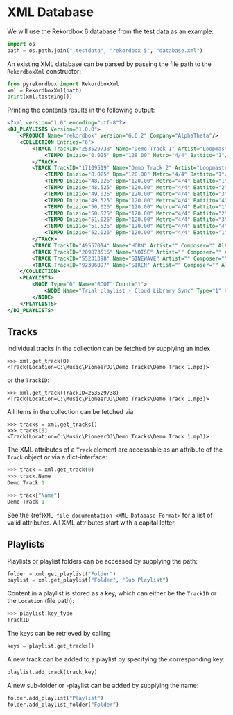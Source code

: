 # XML Database

We will use the Rekordbox 6 database from the test data as an example:

```python
import os
path = os.path.join(".testdata", "rekordbox 5", "database.xml")
```

An existing XML database can be parsed by passing the file path to the ``RekordboxXml``
constructor:
```python
from pyrekordbox import RekordboxXml
xml = RekordboxXml(path)
print(xml.tostring())
```

Printing the contents results in the following output:
```xml
<?xml version="1.0" encoding="utf-8"?>
<DJ_PLAYLISTS Version="1.0.0">
    <PRODUCT Name="rekordbox" Version="6.6.2" Company="AlphaTheta"/>
    <COLLECTION Entries="6">
        <TRACK TrackID="253529738" Name="Demo Track 1" Artist="Loopmasters" Composer="" Album="" Grouping="" Genre="" Kind="Mp3-Datei " Size="6899624" TotalTime="172" DiscNumber="0" TrackNumber="0" Year="0" AverageBpm="128.00" DateAdded="2022-04-09" BitRate="320" SampleRate="44100" Comments="Tracks by www.loopmasters.com" PlayCount="0" Rating="0" Location="file://localhost/C:/Music/PioneerDJ/Demo%20Tracks/Demo%20Track%201.mp3" Remixer="" Tonality="Fm" Label="Loopmasters" Mix="">
            <TEMPO Inizio="0.025" Bpm="128.00" Metro="4/4" Battito="1"/>
        </TRACK>
        <TRACK TrackID="17109519" Name="Demo Track 2" Artist="Loopmasters" Composer="" Album="" Grouping="" Genre="" Kind="Mp3-Datei " Size="5124342" TotalTime="128" DiscNumber="0" TrackNumber="0" Year="0" AverageBpm="120.00" DateAdded="2022-04-09" BitRate="320" SampleRate="44100" Comments="Tracks by www.loopmasters.com" PlayCount="0" Rating="0" Location="file://localhost/C:/Music/PioneerDJ/Demo%20Tracks/Demo%20Track%202.mp3" Remixer="" Tonality="Fm" Label="Loopmasters" Mix="">
            <TEMPO Inizio="0.025" Bpm="120.00" Metro="4/4" Battito="1"/>
            <TEMPO Inizio="48.026" Bpm="120.00" Metro="4/4" Battito="1"/>
            <TEMPO Inizio="48.525" Bpm="120.00" Metro="4/4" Battito="2"/>
            <TEMPO Inizio="49.026" Bpm="120.00" Metro="4/4" Battito="3"/>
            <TEMPO Inizio="49.525" Bpm="120.00" Metro="4/4" Battito="4"/>
            <TEMPO Inizio="50.026" Bpm="120.00" Metro="4/4" Battito="1"/>
            <TEMPO Inizio="50.525" Bpm="120.00" Metro="4/4" Battito="2"/>
            <TEMPO Inizio="51.026" Bpm="120.00" Metro="4/4" Battito="3"/>
            <TEMPO Inizio="51.525" Bpm="120.00" Metro="4/4" Battito="4"/>
            <TEMPO Inizio="52.026" Bpm="120.00" Metro="4/4" Battito="1"/>
        </TRACK>
        <TRACK TrackID="49557014" Name="HORN" Artist="" Composer="" Album="" Grouping="" Genre="" Kind="Wav-Datei " Size="2010816" TotalTime="7" DiscNumber="0" TrackNumber="0" Year="0" AverageBpm="0.00" DateAdded="2022-04-09" BitRate="2116" SampleRate="44100" Comments="" PlayCount="0" Rating="0" Location="file://localhost/C:/Music/PioneerDJ/Sampler/OSC_SAMPLER/PRESET%20ONESHOT/HORN.wav" Remixer="" Tonality="" Label="" Mix=""/>
        <TRACK TrackID="209873516" Name="NOISE" Artist="" Composer="" Album="" Grouping="" Genre="" Kind="Wav-Datei " Size="1382226" TotalTime="5" DiscNumber="0" TrackNumber="0" Year="0" AverageBpm="0.00" DateAdded="2022-04-09" BitRate="2116" SampleRate="44100" Comments="" PlayCount="0" Rating="0" Location="file://localhost/C:/Music/PioneerDJ/Sampler/OSC_SAMPLER/PRESET%20ONESHOT/NOISE.wav" Remixer="" Tonality="" Label="" Mix=""/>
        <TRACK TrackID="55231398" Name="SINEWAVE" Artist="" Composer="" Album="" Grouping="" Genre="" Kind="Wav-Datei " Size="1515258" TotalTime="5" DiscNumber="0" TrackNumber="0" Year="0" AverageBpm="0.00" DateAdded="2022-04-09" BitRate="2116" SampleRate="44100" Comments="" PlayCount="0" Rating="0" Location="file://localhost/C:/Music/PioneerDJ/Sampler/OSC_SAMPLER/PRESET%20ONESHOT/SINEWAVE.wav" Remixer="" Tonality="" Label="" Mix=""/>
        <TRACK TrackID="92396897" Name="SIREN" Artist="" Composer="" Album="" Grouping="" Genre="" Kind="Wav-Datei " Size="1941204" TotalTime="7" DiscNumber="0" TrackNumber="0" Year="0" AverageBpm="0.00" DateAdded="2022-04-09" BitRate="2116" SampleRate="44100" Comments="" PlayCount="0" Rating="0" Location="file://localhost/C:/Music/PioneerDJ/Sampler/OSC_SAMPLER/PRESET%20ONESHOT/SIREN.wav" Remixer="" Tonality="" Label="" Mix=""/>
    </COLLECTION>
    <PLAYLISTS>
        <NODE Type="0" Name="ROOT" Count="1">
            <NODE Name="Trial playlist - Cloud Library Sync" Type="1" KeyType="0" Entries="0"/>
        </NODE>
    </PLAYLISTS>
</DJ_PLAYLISTS>
```

## Tracks

Individual tracks in the collection can be fetched by supplying an index
````
>>> xml.get_track(0)
<Track(Location=C:\Music\PioneerDJ\Demo Tracks\Demo Track 1.mp3)>
````
or the `TrackID`:
````
>>> xml.get_track(TrackID=253529738)
<Track(Location=C:\Music\PioneerDJ\Demo Tracks\Demo Track 1.mp3)>
````

All items in the collection can be fetched via
````
>>> tracks = xml.get_tracks()
>>> tracks[0]
<Track(Location=C:\Music\PioneerDJ\Demo Tracks\Demo Track 1.mp3)>
````

The XML attributes of a `Track` element are accessable as an attribute of the ``Track``
object or via a dict-interface:
````python
>>> track = xml.get_track(0)
>>> track.Name
Demo Track 1

>>> track["Name"]
Demo Track 1
````

See the {ref}`XML file documentation <XML Database Format>` for a list of valid
attributes. All XML attributes start with a capital letter.


## Playlists

Playlists or playlist folders can be accessed by supplying the path:
````python
folder = xml.get_playlist("Folder")
paylist = xml.get_playlist("Folder", "Sub Playlist")
````
Content in a playlist is stored as a key, which can either be the ``TrackID`` or the
``Location`` (file path):
````python
>>> playlist.key_type
TrackID
````

The keys can be retrieved by calling
````python
keys = playlist.get_tracks()
````

A new track can be added to a playlist by specifying the corresponding key:
````python
playlist.add_track(track_key)
````

A new sub-folder or -playlist can be added by supplying the name:
````python
folder.add_playlist("Playlist")
folder.add_playlist_folder("Folder")
````
